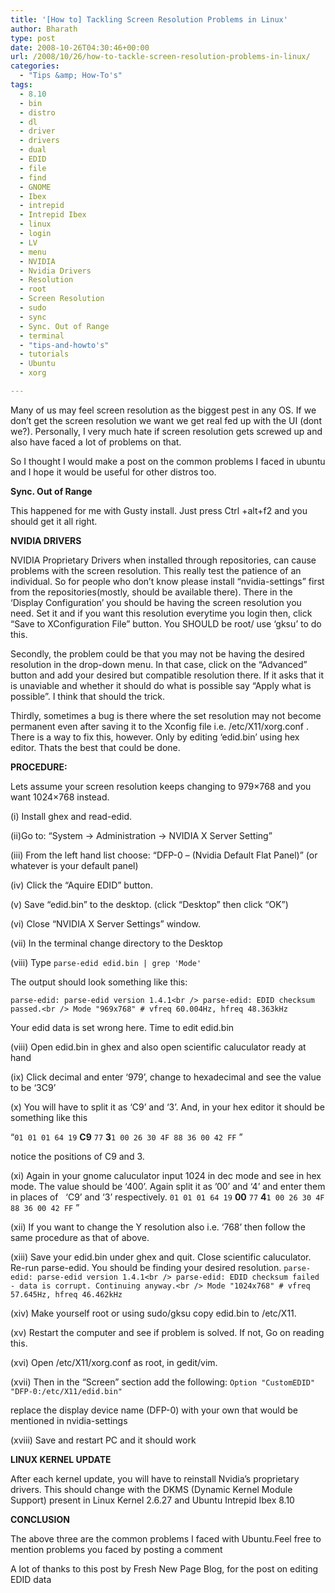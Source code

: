 ```yaml
---
title: '[How to] Tackling Screen Resolution Problems in Linux'
author: Bharath
type: post
date: 2008-10-26T04:30:46+00:00
url: /2008/10/26/how-to-tackle-screen-resolution-problems-in-linux/
categories:
  - "Tips &amp; How-To's"
tags:
  - 8.10
  - bin
  - distro
  - dl
  - driver
  - drivers
  - dual
  - EDID
  - file
  - find
  - GNOME
  - Ibex
  - intrepid
  - Intrepid Ibex
  - linux
  - login
  - LV
  - menu
  - NVIDIA
  - Nvidia Drivers
  - Resolution
  - root
  - Screen Resolution
  - sudo
  - sync
  - Sync. Out of Range
  - terminal
  - "tips-and-howto's"
  - tutorials
  - Ubuntu
  - xorg

---
```

Many of us may feel screen resolution as the biggest pest in any OS. If we don&#8217;t get the screen resolution we want we get real fed up with the UI (dont we?). Personally, I very much hate if screen resolution gets screwed up and also have faced a lot of problems on that.

So I thought I would make a post on the common problems I faced in ubuntu and I hope it would be useful for other distros too.

<!--more-->

**Sync. Out of Range**

This happened for me with Gusty install. Just press Ctrl +alt+f2 and you should get it all right.

**NVIDIA DRIVERS**

NVIDIA Proprietary Drivers when installed through repositories, can cause problems with the screen resolution. This really test the patience of an individual. So for people who don&#8217;t know please install &#8220;nvidia-settings&#8221; first from the repositories(mostly, should be available there). There in the &#8216;Display Configuration&#8217; you should be having the screen resolution you need. Set it and if you want this resolution everytime you login then, click &#8220;Save to XConfiguration File&#8221; button. You SHOULD be root/ use &#8216;gksu&#8217; to do this.

Secondly, the problem could be that you may not be having the desired resolution in the drop-down menu. In that case, click on the &#8220;Advanced&#8221; button and add your desired but compatible resolution there. If it asks that it is unaviable and whether it should do what is possible say &#8220;Apply what is possible&#8221;. I think that should the trick.

Thirdly, sometimes a bug is there where the set resolution may not become permanent even after saving it to the Xconfig file i.e. /etc/X11/xorg.conf . There is a way to fix this, however. Only by editing &#8216;edid.bin&#8217; using hex editor. Thats the best that could be done.

**PROCEDURE:**

Lets assume your screen resolution keeps changing to 979&#215;768 and you want 1024&#215;768 instead.

(i) Install ghex and read-edid.

(ii)Go to: “System -> Administration -> NVIDIA X Server Setting”

(iii) From the left hand list choose: “DFP-0 &#8211; (Nvidia Default Flat Panel)” (or whatever is your default panel)

(iv) Click the “Aquire EDID” button.

(v) Save “edid.bin” to the desktop. (click “Desktop” then click “OK”)

(vi) Close “NVIDIA X Server Settings” window.

(vii) In the terminal change directory to the Desktop

(viii) Type `parse-edid edid.bin | grep 'Mode'`

The output should look something like this:
  
`parse-edid: parse-edid version 1.4.1<br />
parse-edid: EDID checksum passed.<br />
Mode "969x768" # vfreq 60.004Hz, hfreq 48.363kHz`

Your edid data is set wrong here. Time to edit edid.bin

(viii) Open edid.bin in ghex and also open scientific caluculator ready at hand

(ix) Click decimal and enter &#8216;979&#8217;, change to hexadecimal and see the value to be &#8216;3C9&#8217;

(x) You will have to split it as &#8216;C9&#8217; and &#8216;3&#8217;. And, in your hex editor it should be something like this

“`01 01 01 64 19` **C9** `77` **3**`1 00 26 30 4F 88 36 00 42 FF` ”

notice the positions of C9 and 3.

(xi) Again in your gnome caluculator input 1024 in dec mode and see in hex mode. The value should be &#8216;400&#8217;. Again split it as &#8217;00&#8217; and &#8216;4&#8217; and enter them in places of   &#8216;C9&#8217; and &#8216;3&#8217; respectively. `01 01 01 64 19` **00** `77` **4**`1 00 26 30 4F 88 36 00 42 FF` ”

(xii) If you want to change the Y resolution also i.e. &#8216;768&#8217; then follow the same procedure as that of above.

(xiii) Save your edid.bin under ghex and quit. Close scientific caluculator. Re-run parse-edid. You should be finding your desired resolution. `parse-edid: parse-edid version 1.4.1<br />
parse-edid: EDID checksum failed - data is corrupt. Continuing anyway.<br />
Mode "1024x768" # vfreq 57.645Hz, hfreq 46.462kHz`

(xiv) Make yourself root or using sudo/gksu copy edid.bin to /etc/X11.

(xv) Restart the computer and see if problem is solved. If not, Go on reading this.

(xvi) Open /etc/X11/xorg.conf as root, in gedit/vim.

(xvii) Then in the &#8220;Screen&#8221; section add the following: `Option "CustomEDID" "DFP-0:/etc/X11/edid.bin"`

replace the display device name (DFP-0) with your own that would be mentioned in nvidia-settings

(xviii) Save and restart PC and it should work

**LINUX KERNEL UPDATE**

After each kernel update, you will have to reinstall Nvidia&#8217;s proprietary drivers. This should change with the DKMS (Dynamic Kernel Module Support) present in Linux Kernel 2.6.27 and Ubuntu Intrepid Ibex 8.10

**CONCLUSION**

The above three are the common problems I faced with Ubuntu.Feel free to mention problems you faced by posting a comment

A lot of thanks to this post by Fresh New Page Blog, for the post on editing EDID data